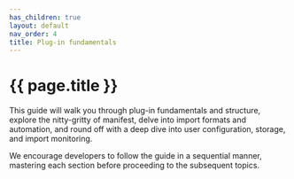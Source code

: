 ```yaml
---
has_children: true
layout: default
nav_order: 4
title: Plug-in fundamentals
---
```


# {{ page.title }}
This guide will walk you through plug-in fundamentals and structure, explore the nitty-gritty of manifest, delve into import formats and automation, and round off with a deep dive into user configuration, storage, and import monitoring.

We encourage developers to follow the guide in a sequential manner, mastering each section before proceeding to the subsequent topics.
